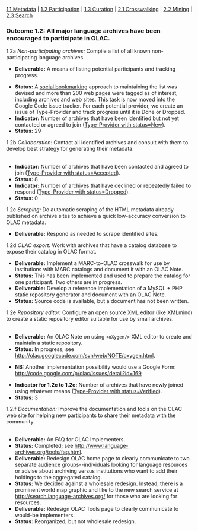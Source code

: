 [1.1 Metadata](Metadata.md) | [1.2 Participation](Participation.md) | [1.3 Curation](Curation.md) | [2.1 Crosswalking](Crosswalking.md) | [2.2 Mining](Mining.md) | [2.3 Search](Search.md)

### Outcome 1.2: All major language archives have been encouraged to participate in OLAC. ###

1.2a _Non-participating archives:_ Compile a list of all known non-participating language archives.

  * **Deliverable:** A means of listing potential participants and tracking progress.<br>
<ul><li><b>Status:</b> A <a href='Bookmarking.md'>social bookmarking</a> approach to maintaining the list was devised and more than 200 web pages were tagged as of interest, including archives and web sites. This task is now moved into the Google Code issue tracker. For each potential provider, we create an issue of Type-Provider and track progress until it is Done or Dropped.<br>
</li><li><b>Indicator:</b> Number of archives that have been identified but not yet contacted or agreed to join (<a href='http://code.google.com/p/olac/issues/list?can=2&q=label%3AType-Provider%20status%3ANew'>Type-Provider with status=New</a>).<br>
</li><li><b>Status:</b> 29<br></li></ul>

1.2b <i>Collaboration:</i> Contact all identified archives and consult with them to develop best strategy for generating their metadata.<br>
<br>
<ul><li><b>Indicator:</b> Number of archives that have been contacted and agreed to join (<a href='http://code.google.com/p/olac/issues/list?can=2&q=label%3AType-Provider+status%3AAccepted'>Type-Provider with status=Accepted</a>).<br>
</li><li><b>Status:</b> 8<br>
</li><li><b>Indicator:</b> Number of archives that have declined or repeatedly failed to respond (<a href='http://code.google.com/p/olac/issues/list?can=1&q=label%3AType-Provider+status%3ADropped'>Type-Provider with status=Dropped</a>).<br>
</li><li><b>Status:</b> 0<br></li></ul>

1.2c <i>Scraping:</i> Do automatic scraping of the HTML metadata already published on archive sites to achieve a quick low-accuracy conversion to OLAC metadata.<br>
<ul><li><b>Deliverable:</b> Respond as needed to scrape identified sites.<br></li></ul>

1.2d <i>OLAC export:</i> Work with archives that have a catalog database to expose their catalog in OLAC format.<br>
<ul><li><b>Deliverable:</b> Implement a MARC-to-OLAC crosswalk for use by institutions with MARC catalogs and document it with an OLAC Note.<br>
</li><li><b>Status:</b> This has been implemented and used to prepare the catalog for one participant. Two others are in progress.<br>
</li><li><b>Deliverable:</b> Develop a reference implementation of a MySQL + PHP static repository generator and document with an OLAC Note.<br>
</li><li><b>Status:</b> Source code is available, but a document has not been written.<br></li></ul>

1.2e <i>Repository editor:</i> Configure an open source XML editor (like XMLmind) to create a static repository editor suitable for use by small archives.<br>
<br>
<ul><li><b>Deliverable:</b> An OLAC Note on using <code>&lt;oXygen/&gt;</code> XML editor to create and maintain a static repository.<br>
</li><li><b>Status:</b> In progress; see <a href='http://olac.googlecode.com/svn/web/NOTE/oxygen.html'>http://olac.googlecode.com/svn/web/NOTE/oxygen.html</a>.<br></li></ul>

<ul><li><b>NB:</b> Another implementation possibility would use a Google Form: <a href='http://code.google.com/p/olac/issues/detail?id=169'>http://code.google.com/p/olac/issues/detail?id=169</a></li></ul>

<ul><li><b>Indicator for 1.2c to 1.2e:</b> Number of archives that have newly joined using whatever means (<a href='http://code.google.com/p/olac/issues/list?can=1&q=label%3AType-Provider+status%3AVerified'>Type-Provider with status=Verified</a>).<br>
</li><li><b>Status:</b> 3<br></li></ul>

1.2.f <i>Documentation:</i> Improve the documentation and tools on the OLAC web site for helping new participants to share their metadata with the community.<br>
<br>
<ul><li><b>Deliverable:</b> An FAQ for OLAC Implementers.<br>
</li><li><b>Status:</b> Completed; see <a href='http://www.language-archives.org/tools/faq.html'>http://www.language-archives.org/tools/faq.html</a>.<br>
</li><li><b>Deliverable:</b> Redesign OLAC home page to clearly communicate to two separate audience groups--individuals looking for language resources or advise about archiving versus institutions who want to add their holdings to the aggregated catalog.<br>
</li><li><b>Status:</b> We decided against a wholesale redesign. Instead, there is a prominent world map graphic and like to the new search service at <a href='http://search.language-archives.org/'>http://search.language-archives.org/</a> for those who are looking for resources.<br>
</li><li><b>Deliverable:</b> Redesign OLAC Tools page to clearly communicate to would-be implementers.<br>
</li><li><b>Status:</b> Reorganized, but not wholesale redesign.<br>